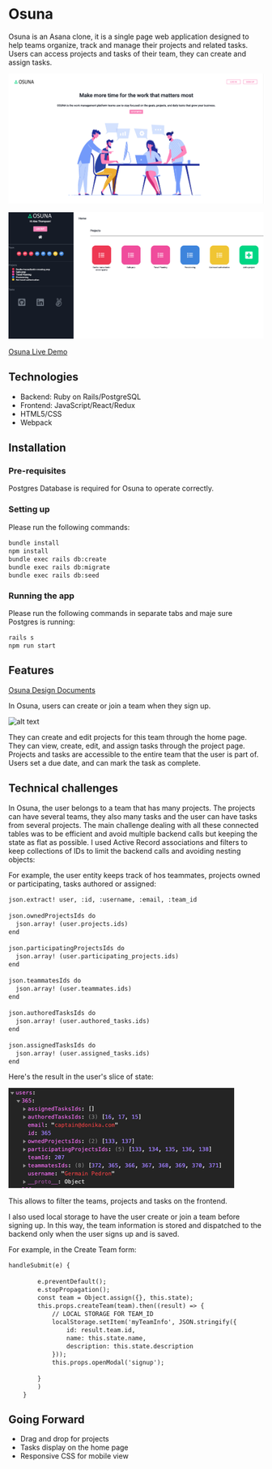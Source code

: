 

# Osuna

Osuna is an Asana clone, it is a single page web application designed to help teams organize, track and manage their projects and related tasks. 
Users can access projects and tasks of their team, they can create and assign tasks.

![alt text](https://github.com/Arno-co/osuna/blob/master/app/assets/images/Splash.png "Splash page")


![alt text](https://github.com/Arno-co/osuna/blob/master/app/assets/images/Home.png "Home page")

[Osuna Live Demo](https://osuna.herokuapp.com/#/)

## Technologies
 * Backend: Ruby on Rails/PostgreSQL
 * Frontend: JavaScript/React/Redux
 * HTML5/CSS
 * Webpack

## Installation
### Pre-requisites
Postgres Database is required for Osuna to operate correctly.

### Setting up
Please run the following commands:

```
bundle install
npm install
bundle exec rails db:create
bundle exec rails db:migrate
bundle exec rails db:seed
```

### Running the app
Please run the following commands in separate tabs and maje sure Postgres is running:

```
rails s
npm run start
```

## Features 

[Osuna Design Documents](https://github.com/Arno-co/osuna/wiki)

In Osuna, users can create or join a team when they sign up.

![alt text](https://github.com/Arno-co/osuna/blob/master/app/assets/images/Splash_Home.gif)


They can create and edit projects for this team through the home page.
They can view, create, edit, and assign tasks through the project page. Projects and tasks are accessible to the entire team that the user is part of. Users set a due date, and can mark the task as complete. 


## Technical challenges

In Osuna, the user belongs to a team that has many projects. The projects can have several teams, they also many tasks and the user can have tasks from several projects.
The main challenge dealing with all these connected tables was to be efficient and avoid multiple backend calls but keeping the state as flat as possible. 
I used Active Record associations and filters to keep collections of IDs to limit the backend calls and avoiding nesting objects:

For example, the user entity keeps track of hos teammates, projects owned or participating, tasks authored or assigned:
```
json.extract! user, :id, :username, :email, :team_id

json.ownedProjectsIds do
  json.array! (user.projects.ids)
end

json.participatingProjectsIds do
  json.array! (user.participating_projects.ids)
end

json.teammatesIds do
  json.array! (user.teammates.ids)
end

json.authoredTasksIds do 
  json.array! (user.authored_tasks.ids)
end

json.assignedTasksIds do  
  json.array! (user.assigned_tasks.ids)
end
```
Here's the result in the user's slice of state:

![alt text](https://github.com/Arno-co/osuna/blob/master/app/assets/images/users_state.png "User slice of state")

This allows to filter the teams, projects and tasks on the frontend.

I also used local storage to have the user create or join a team before signing up. In this way, the team information is stored and dispatched to the backend only when the user signs up and is saved.

For example, in the Create Team form:

```
handleSubmit(e) {

        e.preventDefault();
        e.stopPropagation();
        const team = Object.assign({}, this.state);
        this.props.createTeam(team).then((result) => {
            // LOCAL STORAGE FOR TEAM_ID
            localStorage.setItem('myTeamInfo', JSON.stringify({
                id: result.team.id,
                name: this.state.name,
                description: this.state.description
            }));
            this.props.openModal('signup');
        
        }
        )
    }
```

## Going Forward

* Drag and drop for projects
* Tasks display on the home page
* Responsive CSS for mobile view


